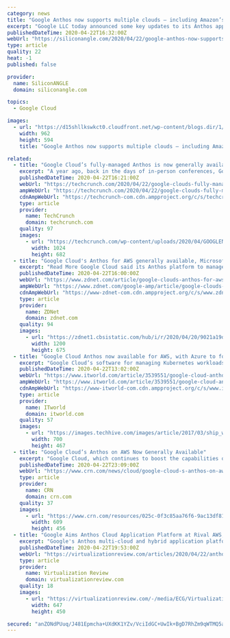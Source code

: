 ```yaml
---
category: news
title: "Google Anthos now supports multiple clouds – including Amazon’s"
excerpt: "Google LLC today announced some key updates to its Anthos application platform, enabling it to support more workloads in different computing environments at a reduced cost. Google Anthos is a hybrid cloud application development platform that runs atop the open-source Kubernetes container orchestration software. It’s designed to host ..."
publishedDateTime: 2020-04-22T16:32:00Z
webUrl: "https://siliconangle.com/2020/04/22/google-anthos-now-supports-multiple-clouds-including-aws/"
type: article
quality: 22
heat: -1
published: false

provider:
  name: SiliconANGLE
  domain: siliconangle.com

topics:
  - Google Cloud

images:
  - url: "https://d15shllkswkct0.cloudfront.net/wp-content/blogs.dir/1/files/2020/04/Google-Anthos.png"
    width: 962
    height: 594
    title: "Google Anthos now supports multiple clouds – including Amazon’s"

related:
  - title: "Google Cloud’s fully-managed Anthos is now generally available for AWS"
    excerpt: "A year ago, back in the days of in-person conferences, Google officially announced the launch of its Anthos multi-cloud application modernization platform at its Cloud Next conference. The promise of Anthos was always that it would allow enterprises to write their applications once, package them into containers and then manage their multi-cloud ..."
    publishedDateTime: 2020-04-22T16:21:00Z
    webUrl: "https://techcrunch.com/2020/04/22/google-clouds-fully-managed-anthos-is-now-generally-available-for-aws/"
    ampWebUrl: "https://techcrunch.com/2020/04/22/google-clouds-fully-managed-anthos-is-now-generally-available-for-aws/amp/"
    cdnAmpWebUrl: "https://techcrunch-com.cdn.ampproject.org/c/s/techcrunch.com/2020/04/22/google-clouds-fully-managed-anthos-is-now-generally-available-for-aws/amp/"
    type: article
    provider:
      name: TechCrunch
      domain: techcrunch.com
    quality: 97
    images:
      - url: "https://techcrunch.com/wp-content/uploads/2020/04/GOOGLENEXT_2019_0409_091100-0355_ALIVECOVE.max-2200x2200-1.png?w=1024"
        width: 1024
        height: 682
  - title: "Google Cloud's Anthos for AWS generally available, Microsoft Azure in preview"
    excerpt: "Read More Google Cloud said its Anthos platform to manage multi-cloud workloads is now generally available for Amazon Web Services with plans to add Microsoft Azure by the end of 2020. Anthos is a hybrid and multi-cloud platform that aims to provide a management plane to multiple workloads. For Google Cloud, Anthos is a differentiator that can ..."
    publishedDateTime: 2020-04-22T16:00:00Z
    webUrl: "https://www.zdnet.com/article/google-clouds-anthos-for-aws-generally-available-microsoft-azure-in-preview/"
    ampWebUrl: "https://www.zdnet.com/google-amp/article/google-clouds-anthos-for-aws-generally-available-microsoft-azure-in-preview/"
    cdnAmpWebUrl: "https://www-zdnet-com.cdn.ampproject.org/c/s/www.zdnet.com/google-amp/article/google-clouds-anthos-for-aws-generally-available-microsoft-azure-in-preview/"
    type: article
    provider:
      name: ZDNet
      domain: zdnet.com
    quality: 94
    images:
      - url: "https://zdnet1.cbsistatic.com/hub/i/r/2020/04/20/9021a19d-8385-4159-a469-938fc02a61b8/thumbnail/1200x675/cbf065087c17979ac675d04eff415ee0/moto-edge-fam.png"
        width: 1200
        height: 675
  - title: "Google Cloud Anthos now available for AWS, with Azure to follow"
    excerpt: "Google Cloud’s software for managing Kubernetes workloads across multiple on-prem and cloud environments reaches out to its biggest rivals By Scott Carey UK Group Editor, InfoWorld | Google Cloud has announced that Anthos — the company’s software for deploying and managing Kubernetes workloads across multiple on-prem and cloud ..."
    publishedDateTime: 2020-04-22T13:02:00Z
    webUrl: "https://www.itworld.com/article/3539551/google-cloud-anthos-now-available-for-aws-azure-to-follow.html"
    ampWebUrl: "https://www.itworld.com/article/3539551/google-cloud-anthos-now-available-for-aws-azure-to-follow.amp.html"
    cdnAmpWebUrl: "https://www-itworld-com.cdn.ampproject.org/c/s/www.itworld.com/article/3539551/google-cloud-anthos-now-available-for-aws-azure-to-follow.amp.html"
    type: article
    provider:
      name: ITworld
      domain: itworld.com
    quality: 57
    images:
      - url: "https://images.techhive.com/images/article/2017/03/ship_wheel_captain_leadership-100714989-large.jpg"
        width: 700
        height: 467
  - title: "Google Cloud’s Anthos on AWS Now Generally Available"
    excerpt: "Google Cloud, which continues to boost the capabilities of its hybrid and multi-cloud Anthos platform, today announced the general availability of Anthos on AWS. As CRN first reported on April 7, Google Cloud had planned to herald the development at its Next ’20: Digital Connect event that was scheduled to start that week before being ..."
    publishedDateTime: 2020-04-22T23:09:00Z
    webUrl: "https://www.crn.com/news/cloud/google-cloud-s-anthos-on-aws-now-generally-available"
    type: article
    provider:
      name: CRN
      domain: crn.com
    quality: 37
    images:
      - url: "https://www.crn.com/resources/025c-0f3c85aa76f6-9ac13df815ed-1000/google-cloud-next-intro_002_.jpg"
        width: 609
        height: 456
  - title: "Google Aims Anthos Cloud Application Platform at Rival AWS, with Azure Next Up"
    excerpt: "Google's Anthos multi-cloud and hybrid application platform now works with the rival Amazon Web Services (AWS) public cloud computing platform, with upcoming support for Microsoft Azure now in preview. Anthos aims to provide a consistent application development and IT operations experience spanning hybrid, multi-cloud and on-premises ..."
    publishedDateTime: 2020-04-22T19:53:00Z
    webUrl: "https://virtualizationreview.com/articles/2020/04/22/anthos-aws.aspx"
    type: article
    provider:
      name: Virtualization Review
      domain: virtualizationreview.com
    quality: 18
    images:
      - url: "https://virtualizationreview.com/-/media/ECG/VirtualizationReview/Images/introimages2014/BuildingBlocksGen_v4.jpg"
        width: 647
        height: 450

secured: "anZONdPUuq/J481Epmcha+UXdKK1YZv/VciIdGC+UwIk+BgD7RhZm9qWTMQ5a/k0iYWwaXx9klyMhTqIliQ64vZGjE01uLE9MVerICcAS1i8J15p5YONWiO8BASKctcAC/1T0YFmqe+4TrOF6IFbWKp19e5/2wrvq+vhYNhvTaq2RPvDVqjdCOVxH58K5tHp1zkaEm+jRWViPQyTcbopHyDZx5+q4FYPMcSZPk8TOyv7dpZoi8ROUA4RQaryhg61KjcQjnK2WUGs0gy8CTLFdKVq8sfXwtFmzFkAgSWH5UbUGgI75CvKlVNN/vh3Wo3FiQKk6jC3iBwIDGNmiygwdVC5fmsQQnUD+3c4uinnyHLsMVHn/VeR9m99bXAx4wlJ24vB9huCL12IwYV+1lO4VegxDHHljrlg1yiafrm9ZCvD4bGFhfWrLE4yYctZ2ZRhz21seaJH3eIj3Fk0YbnXi4a48mcpsp5RcDwVpCIT2sI=;bYfQwE2CkAt9oTjI+oxxtg=="
---
```



